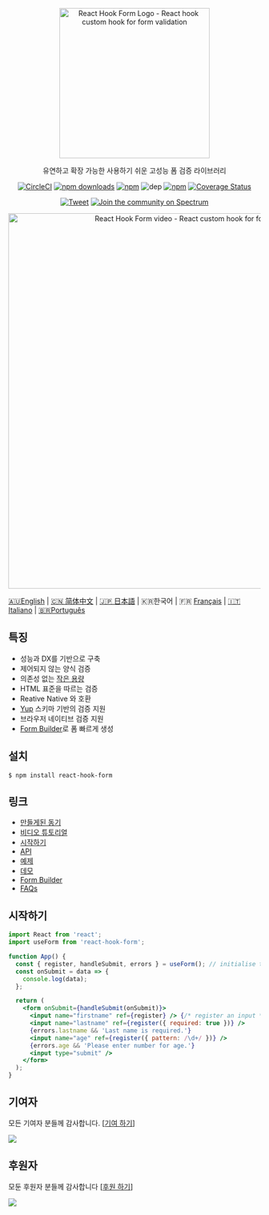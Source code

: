 <div align="center">
    <p align="center">
        <a href="https://react-hook-form.com" title="React Hook Form - Simple React forms validation">
            <img src="https://raw.githubusercontent.com/bluebill1049/react-hook-form/master/website/logo.png" alt="React Hook Form Logo - React hook custom hook for form validation" width="300px" />
        </a>
    </p>
</div>

<p align="center">유연하고 확장 가능한 사용하기 쉬운 고성능 폼 검증 라이브러리</p>

<div align="center">

[![CircleCI](https://badgen.net/circleci/github/react-hook-form/react-hook-form)](https://circleci.com/gh/react-hook-form/react-hook-form)
[![npm downloads](https://img.shields.io/npm/dm/react-hook-form.svg?style=flat-square)](https://www.npmjs.com/package/react-hook-form)
[![npm](https://img.shields.io/npm/dt/react-hook-form.svg?style=flat-square)](https://www.npmjs.com/package/react-hook-form)
![dep](https://badgen.net/david/dep/bluebill1049/react-hook-form)
[![npm](https://badgen.net/bundlephobia/minzip/react-hook-form)](https://badgen.net/bundlephobia/minzip/react-hook-form)
[![Coverage Status](https://coveralls.io/repos/github/bluebill1049/react-hook-form/badge.svg?branch=master)](https://coveralls.io/github/bluebill1049/react-hook-form?branch=master)

[![Tweet](https://img.shields.io/twitter/url/http/shields.io.svg?style=social)](https://twitter.com/intent/tweet?text=React+hooks+for+form+validation+without+the+hassle&url=https://github.com/bluebill1049/react-hook-form)&nbsp;[![Join the community on Spectrum](https://withspectrum.github.io/badge/badge.svg)](https://spectrum.chat/react-hook-form)

</div>

<div align="center">
    <p align="center">
        <a href="https://react-hook-form.com" title="React Hook Form - Simple React forms validation">
            <img src="https://raw.githubusercontent.com/bluebill1049/react-hook-form/master/website/example.gif" alt="React Hook Form video - React custom hook for form validation" width="750px" />
        </a>
    </p>
</div>

<a href="https://github.com/react-hook-form/react-hook-form">🇦🇺English</a> | <a href="./README.zh-CN.md">🇨🇳 简体中文</a> | <a href="./README.ja-JP.md">🇯🇵 日本語</a> | 🇰🇷한국어 | 🇫🇷 <a href="./README.fr-FR.md">Français</a> | <a href="./README.it-IT.md">🇮🇹Italiano</a> | <a href="./README.pt-BR.md">🇧🇷Português</a>

## 특징

- 성능과 DX를 기반으로 구축
- 제어되지 않는 양식 검증
- 의존성 없는 [작은 용량](https://bundlephobia.com/result?p=react-hook-form@latest)
- HTML 표준을 따르는 검증
- Reative Native 와 호환
- [Yup](https://github.com/jquense/yup) 스키마 기반의 검증 지원
- 브라우저 네이티브 검증 지원
- [Form Builder](https://react-hook-form.com/form-builder)로 폼 빠르게 생성

## 설치

    $ npm install react-hook-form

## 링크

- [만들게된 동기](https://medium.com/@bruce1049/form-validation-with-hook-in-3kb-c5414edf7d64)
- [비디오 튜토리얼](https://www.youtube.com/watch?v=-mFXqOaqgZk&t)
- [시작하기](https://react-hook-form.com/get-started)
- [API](https://react-hook-form.com/api)
- [예제](https://github.com/bluebill1049/react-hook-form/tree/master/examples)
- [데모](https://react-hook-form.com)
- [Form Builder](https://react-hook-form.com/form-builder)
- [FAQs](https://react-hook-form.com/faqs)

## 시작하기

```jsx
import React from 'react';
import useForm from 'react-hook-form';

function App() {
  const { register, handleSubmit, errors } = useForm(); // initialise the hook
  const onSubmit = data => {
    console.log(data);
  };

  return (
    <form onSubmit={handleSubmit(onSubmit)}>
      <input name="firstname" ref={register} /> {/* register an input */}
      <input name="lastname" ref={register({ required: true })} />
      {errors.lastname && 'Last name is required.'}
      <input name="age" ref={register({ pattern: /\d+/ })} />
      {errors.age && 'Please enter number for age.'}
      <input type="submit" />
    </form>
  );
}
```

## 기여자

모든 기여자 분들께 감사합니다. [[기여 하기](CONTRIBUTING.md)]

<a href="https://github.com/react-hook-form/react-hook-form/graphs/contributors">
    <img src="https://opencollective.com/react-hook-form/contributors.svg?width=950" />
</a>

## 후원자

모둔 후원자 분들께 감사합니다 [[후원 하기](https://opencollective.com/react-hook-form#backer)]

<a href="https://opencollective.com/react-hook-form#backers">
    <img src="https://opencollective.com/react-hook-form/backers.svg?width=950" />
</a>
